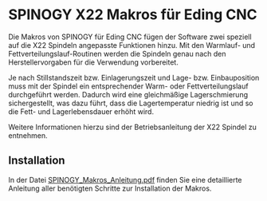 # SPINOGY X22 Makros für Eding CNC

Die Makros von SPINOGY für Eding CNC fügen der Software zwei speziell auf die X22 Spindeln angepasste Funktionen hinzu. Mit den Warmlauf- und Fettverteilungslauf-Routinen werden die Spindeln genau nach den Herstellervorgaben für die Verwendung vorbereitet.

Je nach Stillstandszeit bzw. Einlagerungszeit und Lage- bzw. Einbauposition muss mit der Spindel ein entsprechender Warm- oder Fettverteilungslauf durchgeführt werden. Dadurch wird eine gleichmäßige Lagerschmierung sichergestellt, was dazu führt, dass die Lagertemperatur niedrig ist und so die Fett- und Lagerlebensdauer erhöht wird.

Weitere Informationen hierzu sind der Betriebsanleitung der X22 Spindel zu entnehmen.


## Installation
In der Datei [SPINOGY_Makros_Anleitung.pdf](./SPINOGY_Makros_Anleitung.pdf) finden Sie eine detaillierte Anleitung aller benötigten Schritte zur Installation der Makros.
